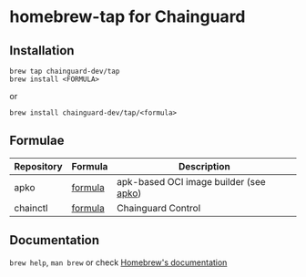 # homebrew-tap for Chainguard

## Installation

```
brew tap chainguard-dev/tap
brew install <FORMULA>
```

or

```
brew install chainguard-dev/tap/<formula>
```

## Formulae

| Repository | Formula                        | Description                                                                      |
| ---------- | ------------------------------ | -------------------------------------------------------------------------------- |
| apko       | [formula](Formula/apko.rb)     | apk-based OCI image builder (see [apko](https://github.com/chainguard-dev/apko)) |
| chainctl   | [formula](Formula/chainctl.rb) | Chainguard Control                                                               |

## Documentation

`brew help`, `man brew` or check [Homebrew's documentation](https://docs.brew.sh/)
